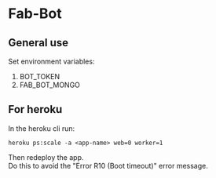 # Fab-Bot

## General use

Set environment variables:

1. BOT_TOKEN
2. FAB_BOT_MONGO

## For heroku

In the heroku cli run:

```
heroku ps:scale -a <app-name> web=0 worker=1
```

Then redeploy the app.  
Do this to avoid the "Error R10 (Boot timeout)" error message.
